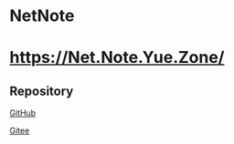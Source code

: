 # NetNote

# <https://Net.Note.Yue.Zone/>

## Repository

[GitHub](https://github.com/Yue-plus/NetNote)

[Gitee](https://gitee.com/yue_plus/NetNote)